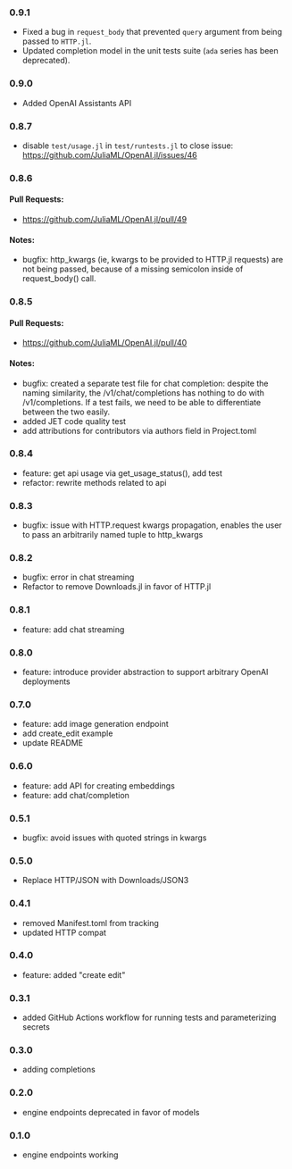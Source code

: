 ### 0.9.1

* Fixed a bug in `request_body` that prevented `query` argument from being passed to `HTTP.jl`.
* Updated completion model in the unit tests suite (`ada` series has been deprecated).

### 0.9.0

* Added OpenAI Assistants API

### 0.8.7

* disable `test/usage.jl` in `test/runtests.jl` to close issue: https://github.com/JuliaML/OpenAI.jl/issues/46

### 0.8.6

#### Pull Requests: 

* https://github.com/JuliaML/OpenAI.jl/pull/49

#### Notes:

* bugfix: http_kwargs (ie, kwargs to be provided to HTTP.jl requests) are not being passed, because of a missing semicolon inside of request_body() call.

### 0.8.5

#### Pull Requests: 

* https://github.com/JuliaML/OpenAI.jl/pull/40

#### Notes:

* bugfix: created a separate test file for chat completion: despite the naming similarity, 
          the /v1/chat/completions has nothing to do with /v1/completions. 
          If a test fails, we need to be able to differentiate between the two easily.
* added JET code quality test
* add attributions for contributors via authors field in Project.toml

### 0.8.4

* feature: get api usage via get_usage_status(), add test
* refactor: rewrite methods related to api

### 0.8.3

* bugfix: issue with HTTP.request kwargs propagation, 
          enables the user to pass an arbitrarily named tuple to http_kwargs

### 0.8.2

* bugfix: error in chat streaming
* Refactor to remove Downloads.jl in favor of HTTP.jl

### 0.8.1

* feature: add chat streaming

### 0.8.0

* feature: introduce provider abstraction to support arbitrary OpenAI deployments

### 0.7.0

* feature: add image generation endpoint
* add create_edit example
* update README

### 0.6.0

* feature: add API for creating embeddings
* feature: add chat/completion

### 0.5.1

* bugfix: avoid issues with quoted strings in kwargs

### 0.5.0

* Replace HTTP/JSON with Downloads/JSON3

### 0.4.1

* removed Manifest.toml from tracking
* updated HTTP compat

### 0.4.0

* feature: added "create edit"

### 0.3.1

* added GitHub Actions workflow for running tests and parameterizing secrets

### 0.3.0

* adding completions

### 0.2.0

* engine endpoints deprecated in favor of models

### 0.1.0

* engine endpoints working
